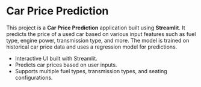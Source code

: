 # Car Price Prediction

This project is a **Car Price Prediction** application built using **Streamlit**. It predicts the price of a used car based on various input features such as fuel type, engine power, transmission type, and more. The model is trained on historical car price data and uses a regression model for predictions.


- Interactive UI built with Streamlit.
- Predicts car prices based on user inputs.
- Supports multiple fuel types, transmission types, and seating configurations.
